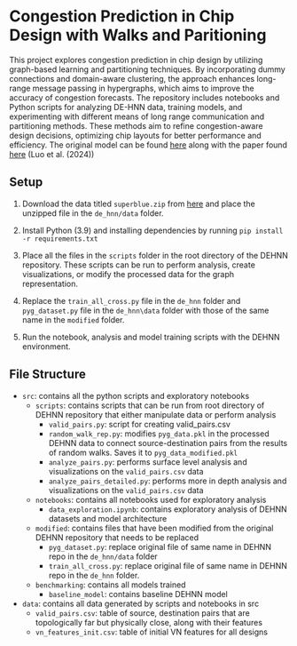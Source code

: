 # Congestion Prediction in Chip Design with Walks and Paritioning

This project explores congestion prediction in chip design by utilizing graph-based learning and partitioning techniques. By incorporating dummy connections and domain-aware clustering, the approach enhances long-range message passing in hypergraphs, which aims to improve the accuracy of congestion forecasts. The repository includes notebooks and Python scripts for analyzing DE-HNN data, training models, and experimenting with different means of long range communication and partitioning methods. These methods aim to refine congestion-aware design decisions, optimizing chip layouts for better performance and efficiency. The original model can be found [here](https://github.com/TILOS-AI-Institute/DEHNN) along with the paper found [here](https://arxiv.org/pdf/2404.00477) (Luo et al. (2024))

## Setup

1. Download the data titled `superblue.zip` from [here](https://zenodo.org/records/14599896) and place
the unzipped file in the `de_hnn/data` folder.

3. Install Python (3.9) and installing dependencies by running `pip install -r requirements.txt`

4. Place all the files in the `scripts` folder in the root directory of the 
DEHNN repository. These scripts can be run to perform analysis, create 
visualizations, or modify the processed data for the graph representation.

5. Replace the `train_all_cross.py` file in the `de_hnn` folder and 
`pyg_dataset.py` file in the `de_hnn\data` folder with those of the same name 
in the `modified` folder.

6. Run the notebook, analysis and model training scripts with the DEHNN 
environment.

## File Structure

- `src`: contains all the python scripts and exploratory notebooks
   - `scripts`: contains scripts that can be run from root directory of DEHNN 
    repository that either manipulate data or perform analysis
      - `valid_pairs.py`: script for creating valid_pairs.csv
      - `random_walk_rep.py`: modifies `pyg_data.pkl` in the processed DEHNN 
        data to connect source-destination pairs from the results of random 
        walks. Saves it to `pyg_data_modified.pkl`
      - `analyze_pairs.py`: performs surface level analysis and visualizations
         on the `valid_pairs.csv` data
      - `analyze_pairs_detailed.py`: performs more in depth analysis and 
       visualizations on the `valid_pairs.csv` data
   - `notebooks`: contains all notebooks used for exploratory analysis
      - `data_exploration.ipynb`: contains exploratory analysis of DEHNN 
        datasets and model architecture
   - `modified`: contains files that have been modified from the original DEHNN 
    repository that needs to be replaced
      - `pyg_dataset.py`: replace original file of same name in DEHNN repo in 
      the `de_hnn/data` folder
      - `train_all_cross.py`: replace original file of same name in DEHNN repo 
      in the `de_hnn` folder. 
   - `benchmarking`: contains all models trained
      - `baseline_model`: contains baseline DEHNN model 
- `data`: contains all data generated by scripts and notebooks in src
   - `valid_pairs.csv`: table of source, destination pairs that are 
    topologically far but physically close, along with their features
   - `vn_features_init.csv`: table of initial VN features for all designs
